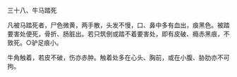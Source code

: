 三十八、牛马踏死

凡被马踏死者，尸色微黄，两手散，头发不慢，口、鼻中多有血出，痕黑色。被踏要害处便死，骨折、肠脏出。若只筑倒或踏不着要害处，即有皮破、瘾赤黑痕，不致死。○驴足痕小。

牛角触着，若皮不破，伤亦赤肿。触着处多在心头、胸前，或在小腹、胁肋亦不可拘。

